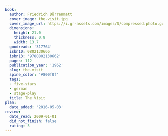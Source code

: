 ```yaml
---
book:
  author: Friedrich Dürrenmatt
  cover_image: the-visit.jpg
  cover_image_url: https://i.gr-assets.com/images/S/compressed.photo.goodreads.com/books/1347386186l/317764.jpg
  dimensions:
    height: 21.0
    thickness: 0.8
    width: 13.7
  goodreads: '317764'
  isbn10: 0802130666
  isbn13: '9780802130662'
  pages: 112
  publication_year: '1962'
  slug: the-visit
  spine_color: '#800f0f'
  tags:
  - five-stars
  - german
  - stage-play
  title: The Visit
plan:
  date_added: '2016-05-03'
review:
  date_read: 2009-01-01
  did_not_finish: false
  rating: 5
---
```

